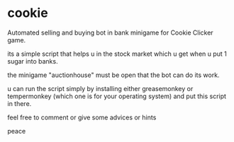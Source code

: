 # cookie
Automated selling and buying bot in bank minigame for Cookie Clicker game.

its a simple script that helps u in the stock market which u get when u put 1 sugar into banks.

the minigame "auctionhouse" must be open that the bot can do its work.

u can run the script simply by installing either greasemonkey or tempermonkey (which one is for your operating system) and put this script in there.

feel free to comment or give some advices or hints

peace
